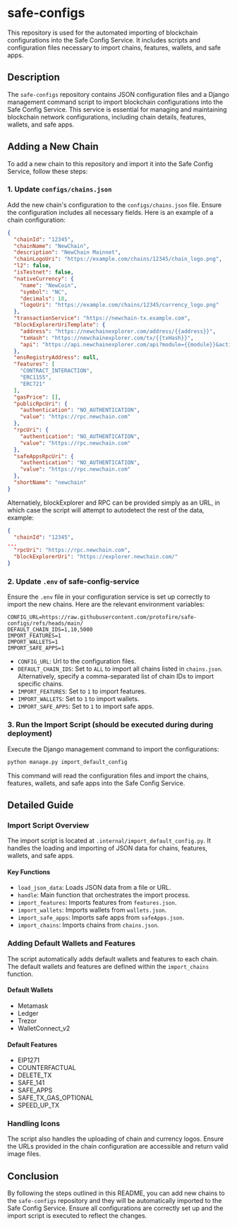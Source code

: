 # safe-configs

This repository is used for the automated importing of blockchain configurations into the Safe Config Service. It includes scripts and configuration files necessary to import chains, features, wallets, and safe apps.

## Description

The `safe-configs` repository contains JSON configuration files and a Django management command script to import blockchain configurations into the Safe Config Service. This service is essential for managing and maintaining blockchain network configurations, including chain details, features, wallets, and safe apps.

## Adding a New Chain

To add a new chain to this repository and import it into the Safe Config Service, follow these steps:

### 1. Update `configs/chains.json`

Add the new chain's configuration to the `configs/chains.json` file. Ensure the configuration includes all necessary fields. Here is an example of a chain configuration:

```json
{
  "chainId": "12345",
  "chainName": "NewChain",
  "description": "NewChain Mainnet",
  "chainLogoUri": "https://example.com/chains/12345/chain_logo.png",
  "l2": false,
  "isTestnet": false,
  "nativeCurrency": {
    "name": "NewCoin",
    "symbol": "NC",
    "decimals": 18,
    "logoUri": "https://example.com/chains/12345/currency_logo.png"
  },
  "transactionService": "https://newchain-tx.example.com",
  "blockExplorerUriTemplate": {
    "address": "https://newchainexplorer.com/address/{{address}}",
    "txHash": "https://newchainexplorer.com/tx/{{txHash}}",
    "api": "https://api.newchainexplorer.com/api?module={{module}}&action={{action}}&address={{address}}&apiKey={{apiKey}}"
  },
  "ensRegistryAddress": null,
  "features": [
    "CONTRACT_INTERACTION",
    "ERC1155",
    "ERC721"
  ],
  "gasPrice": [],
  "publicRpcUri": {
    "authentication": "NO_AUTHENTICATION",
    "value": "https://rpc.newchain.com"
  },
  "rpcUri": {
    "authentication": "NO_AUTHENTICATION",
    "value": "https://rpc.newchain.com"
  },
  "safeAppsRpcUri": {
    "authentication": "NO_AUTHENTICATION",
    "value": "https://rpc.newchain.com"
  },
  "shortName": "newchain"
}
```

Alternatiely, blockExplorer and RPC can be provided simply as an URL, in which case the script will attempt to autodetect the rest of the data, example:

```json
{
  "chainId": "12345",
...
  "rpcUri": "https://rpc.newchain.com",
  "blockExplorerUri": "https://explorer.newchain.com/"
}
```

### 2. Update `.env` of safe-config-service

Ensure the `.env` file in your configuration service is set up correctly to import the new chains. Here are the relevant environment variables:

```env
CONFIG_URL=https://raw.githubusercontent.com/protofire/safe-configs/refs/heads/main/
DEFAULT_CHAIN_IDS=1,10,5000
IMPORT_FEATURES=1
IMPORT_WALLETS=1
IMPORT_SAFE_APPS=1
```

- `CONFIG_URL`: Url to the configuration files.
- `DEFAULT_CHAIN_IDS`: Set to `ALL` to import all chains listed in `chains.json`. Alternatively, specify a comma-separated list of chain IDs to import specific chains.
- `IMPORT_FEATURES`: Set to `1` to import features.
- `IMPORT_WALLETS`: Set to `1` to import wallets.
- `IMPORT_SAFE_APPS`: Set to `1` to import safe apps.

### 3. Run the Import Script (should be executed during during deployment)

Execute the Django management command to import the configurations:

```bash
python manage.py import_default_config
```

This command will read the configuration files and import the chains, features, wallets, and safe apps into the Safe Config Service.

## Detailed Guide

### Import Script Overview

The import script is located at `.internal/import_default_config.py`. It handles the loading and importing of JSON data for chains, features, wallets, and safe apps.

#### Key Functions

- `load_json_data`: Loads JSON data from a file or URL.
- `handle`: Main function that orchestrates the import process.
- `import_features`: Imports features from `features.json`.
- `import_wallets`: Imports wallets from `wallets.json`.
- `import_safe_apps`: Imports safe apps from `safeApps.json`.
- `import_chains`: Imports chains from `chains.json`.

### Adding Default Wallets and Features

The script automatically adds default wallets and features to each chain. The default wallets and features are defined within the `import_chains` function.

#### Default Wallets

- Metamask
- Ledger
- Trezor
- WalletConnect_v2

#### Default Features

- EIP1271
- COUNTERFACTUAL
- DELETE_TX
- SAFE_141
- SAFE_APPS
- SAFE_TX_GAS_OPTIONAL
- SPEED_UP_TX

### Handling Icons

The script also handles the uploading of chain and currency logos. Ensure the URLs provided in the chain configuration are accessible and return valid image files.

## Conclusion

By following the steps outlined in this README, you can add new chains to the `safe-configs` repository and they will be automatically imported to the Safe Config Service. Ensure all configurations are correctly set up and the import script is executed to reflect the changes.